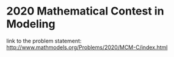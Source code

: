 # 2020 Mathematical Contest in Modeling
link to the problem statement: http://www.mathmodels.org/Problems/2020/MCM-C/index.html
